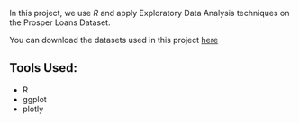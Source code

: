In this project, we use *R* and apply Exploratory Data Analysis techniques on the Prosper Loans Dataset.<br>

You can download the datasets used in this project [here](https://docs.google.com/document/d/1qEcwltBMlRYZT-l699-71TzInWfk4W9q5rTCSvDVMpc/pub?embedded=true)

## Tools Used:
- R
- ggplot
- plotly

